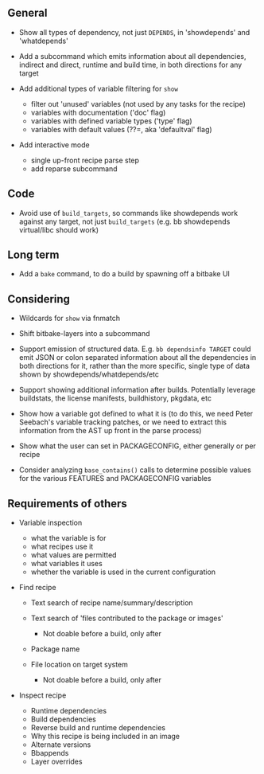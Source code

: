 General
-------

- Show all types of dependency, not just `DEPENDS`, in 'showdepends' and
  'whatdepends'
- Add a subcommand which emits information about all dependencies, indirect
  and direct, runtime and build time, in both directions for any target
- Add additional types of variable filtering for `show`

    - filter out 'unused' variables (not used by any tasks for the recipe)
    - variables with documentation ('doc' flag)
    - variables with defined variable types ('type' flag)
    - variables with default values (??=, aka 'defaultval' flag)

- Add interactive mode

    - single up-front recipe parse step
    - add reparse subcommand

Code
----

- Avoid use of `build_targets`, so commands like showdepends work against any
  target, not just `build_targets` (e.g. bb showdepends virtual/libc should
  work)

Long term
---------

- Add a `bake` command, to do a build by spawning off a bitbake UI

Considering
-----------

- Wildcards for `show` via fnmatch
- Shift bitbake-layers into a subcommand
- Support emission of structured data. E.g. `bb dependsinfo TARGET` could emit
  JSON or colon separated information about all the dependencies in both
  directions for it, rather than the more specific, single type of data shown
  by showdepends/whatdepends/etc
- Support showing additional information after builds. Potentially leverage
  buildstats, the license manifests, buildhistory, pkgdata, etc

- Show how a variable got defined to what it is (to do this, we need Peter
  Seebach's variable tracking patches, or we need to extract this information
  from the AST up front in the parse process)
- Show what the user can set in PACKAGECONFIG, either generally or per recipe
- Consider analyzing `base_contains()` calls to determine possible values for
  the various FEATURES and PACKAGECONFIG variables

Requirements of others
----------------------

- Variable inspection

    - what the variable is for
    - what recipes use it
    - what values are permitted
    - what variables it uses
    - whether the variable is used in the current configuration

- Find recipe

    - Text search of recipe name/summary/description
    - Text search of 'files contributed to the package or images'

        - Not doable before a build, only after

    - Package name
    - File location on target system

        - Not doable before a build, only after

- Inspect recipe

    - Runtime dependencies
    - Build dependencies
    - Reverse build and runtime dependencies
    - Why this recipe is being included in an image
    - Alternate versions
    - Bbappends
    - Layer overrides
